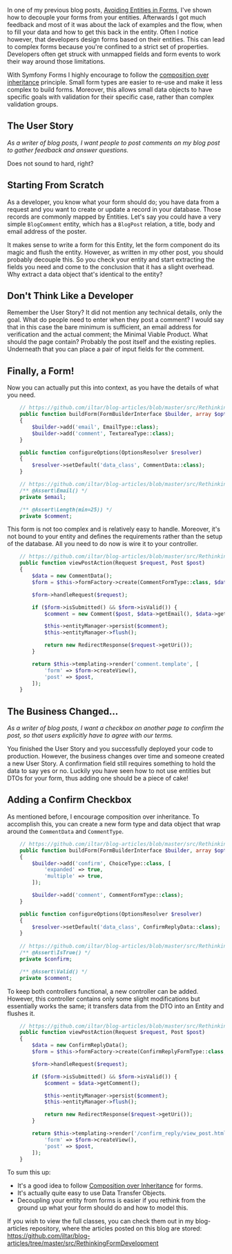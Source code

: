 [//]: # (TITLE: Rethinking Form Development)
[//]: # (DATE: 2000-00-00T00:00:00+01:00)
[//]: # (TAGS: Symfony, Forms, DTO, Data Transfer Object, Entity, User Story, Minimal Viable Product)

In one of my previous blog posts, [Avoiding Entities in Forms][entities in forms], I've shown how to decouple your forms
from your entities. Afterwards I got much feedback and most of it was about the lack of examples and the flow, when
to fill your data and how to get this back in the entity. Often I notice however, that developers design forms
based on their entities. This can lead to complex forms because you're confined to a strict set of properties.
Developers often get struck with unmapped fields and form events to work their way around those limitations.

With Symfony Forms I highly encourage to follow the [composition over inheritance][composition over inheritance]
principle. Small form types are easier to re-use and make it less complex to build forms. Moreover, this allows small
data objects to have specific goals with validation for their specific case, rather than complex validation groups.

## The User Story
_As a writer of blog posts, I want people to post comments on my blog post to gather feedback and answer questions._

Does not sound to hard, right?

## Starting From Scratch
As a developer, you know what your form should do; you have data from a request and you want to create or update
a record in your database. Those records are commonly mapped by Entities. Let's say you could have a very simple
`BlogComment` entity, which has a `BlogPost` relation, a title, body and email address of the poster.

It makes sense to write a form for this Entity, let the form component do its magic and flush the entity. However, as
written in my other post, you should probably decouple this. So you check your entity and start extracting the fields
you need and come to the conclusion that it has a slight overhead. Why extract a data object that's identical to the
entity?

## Don't Think Like a Developer
Remember the User Story? It did not mention any technical details, only the goal. What do people need to enter when they
post a comment? I would say that in this case the bare minimum is sufficient, an email address for verification and the
actual comment; the Minimal Viable Product. What should the page contain? Probably the post itself and the existing
replies. Underneath that you can place a pair of input fields for the comment.

## Finally, a Form!
Now you can actually put this into context, as you have the details of what you need.

```php
    // https://github.com/iltar/blog-articles/blob/master/src/RethinkingFormDevelopment/CommentFormType.php
    public function buildForm(FormBuilderInterface $builder, array $options)
    {
        $builder->add('email', EmailType::class);
        $builder->add('comment', TextareaType::class);
    }

    public function configureOptions(OptionsResolver $resolver)
    {
        $resolver->setDefault('data_class', CommentData::class);
    }

    // https://github.com/iltar/blog-articles/blob/master/src/RethinkingFormDevelopment/CommentData.php
    /** @Assert\Email() */
    private $email;

    /** @Assert\Length(min=25)) */
    private $comment;
```

This form is not too complex and is relatively easy to handle. Moreover, it's not bound to your entity and defines the
requirements rather than the setup of the database. All you need to do now is wire it to your controller.

```php
    // https://github.com/iltar/blog-articles/blob/master/src/RethinkingFormDevelopment/SimpleReplyController.php
    public function viewPostAction(Request $request, Post $post)
    {
        $data = new CommentData();
        $form = $this->formFactory->create(CommentFormType::class, $data);

        $form->handleRequest($request);

        if ($form->isSubmitted() && $form->isValid()) {
            $comment = new Comment($post, $data->getEmail(), $data->getComment());

            $this->entityManager->persist($comment);
            $this->entityManager->flush();

            return new RedirectResponse($request->getUri());
        }

        return $this->templating->render('comment.template', [
            'form' => $form->createView(),
            'post' => $post,
        ]);
    }
```

## The Business Changed...
_As a writer of blog posts, I want a checkbox on another page to confirm the post, so that users explicitly have to agree
with our terms._

You finished the User Story and you successfully deployed your code to production. However, the business changes over
time and someone created a new User Story. A confirmation field still requires something to hold the data to say yes or
no. Luckily you have seen how to not use entities but DTOs for your form, thus adding one should be a piece of cake!

## Adding a Confirm Checkbox
As mentioned before, I encourage composition over inheritance. To accomplish this, you can create a new form type and
data object that wrap around the `CommentData` and `CommentType`.

```php
    // https://github.com/iltar/blog-articles/blob/master/src/RethinkingFormDevelopment/ConfirmReplyFormType.php
    public function buildForm(FormBuilderInterface $builder, array $options)
    {
        $builder->add('confirm', ChoiceType::class, [
            'expanded' => true,
            'multiple' => true,
        ]);

        $builder->add('comment', CommentFormType::class);
    }

    public function configureOptions(OptionsResolver $resolver)
    {
        $resolver->setDefault('data_class', ConfirmReplyData::class);
    }
    
    // https://github.com/iltar/blog-articles/blob/master/src/RethinkingFormDevelopment/ConfirmReplyData.php 
    /** @Assert\IsTrue() */
    private $confirm;

    /** @Assert\Valid() */
    private $comment;
```

To keep both controllers functional, a new controller can be added. However, this controller contains only some slight
modifications but essentially works the same; it transfers data from the DTO into an Entity and flushes it.

```php
    // https://github.com/iltar/blog-articles/blob/master/src/RethinkingFormDevelopment/ConfirmReplyController.php 
    public function viewPostAction(Request $request, Post $post)
    {
        $data = new ConfirmReplyData();
        $form = $this->formFactory->create(ConfirmReplyFormType::class, $data);

        $form->handleRequest($request);

        if ($form->isSubmitted() && $form->isValid()) {
            $comment = $data->getComment();

            $this->entityManager->persist($comment);
            $this->entityManager->flush();

            return new RedirectResponse($request->getUri());
        }

        return $this->templating->render('/confirm_reply/view_post.html.twig', [
            'form' => $form->createView(),
            'post' => $post,
        ]);
    }
```

To sum this up:
 - It's a good idea to follow [Composition over Inheritance][composition over inheritance] for forms.
 - It's actually quite easy to use Data Transfer Objects.
 - Decoupling your entity from forms is easier if you rethink from the ground up what your form should do and how to
 model this.
 
If you wish to view the full classes, you can check them out in my blog-articles repository, where the articles posted
on this blog are stored: https://github.com/iltar/blog-articles/tree/master/src/RethinkingFormDevelopment

[entities in forms]: /post/avoiding-entities-in-forms
[composition over inheritance]: https://en.wikipedia.org/wiki/Composition_over_inheritance
